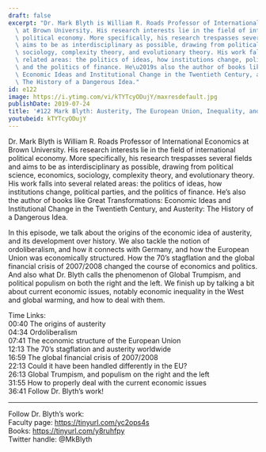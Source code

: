 ```yaml
---
draft: false
excerpt: "Dr. Mark Blyth is William R. Roads Professor of International Economics\
  \ at Brown University. His research interests lie in the field of international\
  \ political economy. More specifically, his research trespasses several fields and\
  \ aims to be as interdisciplinary as possible, drawing from political science, economics,\
  \ sociology, complexity theory, and evolutionary theory. His work falls into several\
  \ related areas: the politics of ideas, how institutions change, political parties,\
  \ and the politics of finance. He\u2019s also the author of books like Great Transformations:\
  \ Economic Ideas and Institutional Change in the Twentieth Century, and Austerity:\
  \ The History of a Dangerous Idea."
id: e122
image: https://i.ytimg.com/vi/kTYTcyODujY/maxresdefault.jpg
publishDate: 2019-07-24
title: '#122 Mark Blyth: Austerity, The European Union, Inequality, and Global Trumpism'
youtubeid: kTYTcyODujY
---
```

Dr. Mark Blyth is William R. Roads Professor of International Economics at Brown University. His research interests lie in the field of international political economy. More specifically, his research trespasses several fields and aims to be as interdisciplinary as possible, drawing from political science, economics, sociology, complexity theory, and evolutionary theory. His work falls into several related areas: the politics of ideas, how institutions change, political parties, and the politics of finance. He’s also the author of books like Great Transformations: Economic Ideas and Institutional Change in the Twentieth Century, and Austerity: The History of a Dangerous Idea.

In this episode, we talk about the origins of the economic idea of austerity, and its development over history. We also tackle the notion of ordoliberalism, and how it connects with Germany, and how the European Union was economically structured. How the 70’s stagflation and the global financial crisis of 2007/2008 changed the course of economics and politics. And also what Dr. Blyth calls the phenomenon of Global Trumpism, and political populism on both the right and the left. We finish up by talking a bit about current economic issues, notably economic inequality in the West and global warming, and how to deal with them.

Time Links:  
00:40  The origins of austerity  
04:34  Ordoliberalism                      
07:41  The economic structure of the European Union               
12:13  The 70’s stagflation and austerity worldwide             
16:59  The global financial crisis of 2007/2008       
22:13  Could it have been handled differently in the EU?  
26:13  Global Trumpism, and populism on the right and the left       
31:55  How to properly deal with the current economic issues    
36:41  Follow Dr. Blyth’s work!    

---

Follow Dr. Blyth’s work:  
Faculty page: https://tinyurl.com/yc2ops4s  
Books: https://tinyurl.com/y8ruhfpy  
Twitter handle: @MkBlyth
